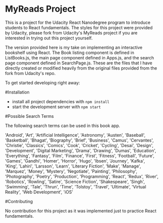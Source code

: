# MyReads Project

This is a project for the Udacity React Nanodegree program to introduce students to React fundamentals. The styles for this project were provided by Udacity, please fork from Udacity's MyReads project if you are interested in trying out this project yourself.

The version provided here is my take on implementing an interactive bookshelf using React. The Book listing component is defined in ListBooks.js, the main page component defined in Apps.js, and the search page component defined in SearchPage.js. These are the files that I have directly created or modified heavily from the original files provided from the fork from Udacity's repo.

To get started developing right away:

#Installation

* install all project dependencies with `npm install`
* start the development server with `npm start`

#Possible Search Terms

The following search terms can be used in this book app.

'Android', 'Art', 'Artificial Intelligence', 'Astronomy', 'Austen', 'Baseball', 'Basketball', 'Bhagat', 'Biography', 'Brief', 'Business', 'Camus', 'Cervantes', 'Christie', 'Classics', 'Comics', 'Cook', 'Cricket', 'Cycling', 'Desai', 'Design', 'Development', 'Digital Marketing', 'Drama', 'Drawing', 'Dumas', 'Education', 'Everything', 'Fantasy', 'Film', 'Finance', 'First', 'Fitness', 'Football', 'Future', 'Games', 'Gandhi', 'Homer', 'Horror', 'Hugo', 'Ibsen', 'Journey', 'Kafka', 'King', 'Lahiri', 'Larsson', 'Learn', 'Literary Fiction', 'Make', 'Manage', 'Marquez', 'Money', 'Mystery', 'Negotiate', 'Painting', 'Philosophy', 'Photography', 'Poetry', 'Production', 'Programming', 'React', 'Redux', 'River', 'Robotics', 'Rowling', 'Satire', 'Science Fiction', 'Shakespeare', 'Singh', 'Swimming', 'Tale', 'Thrun', 'Time', 'Tolstoy', 'Travel', 'Ultimate', 'Virtual Reality', 'Web Development', 'iOS'

#Contributing

No contribution for this project as it was implemented just to practice React fundamentals.
